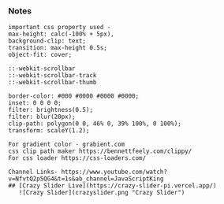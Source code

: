 ### Notes

    important css property used -
    max-height: calc(-100% + 5px),
    background-clip: text;
    transition: max-height 0.5s;
    object-fit: cover;

    ::-webkit-scrollbar
    ::-webkit-scrollbar-track
    ::-webkit-scrollbar-thumb

    border-color: #000 #0000 #0000 #0000;
    inset: 0 0 0 0;
    filter: brightness(0.5);
    filter: blur(20px);
    clip-path: polygon(0 0, 46% 0, 39% 100%, 0 100%);
    transform: scaleY(1.2);

    For gradient color - grabient.com
    css clip path maker https://bennettfeely.com/clippy/
    For css loader https://css-loaders.com/

    Channel Links- https://www.youtube.com/watch?v=NfvtQ2p5QG4&t=1s&ab_channel=JavaScriptKing 
    ## [Crazy Slider Live](https://crazy-slider-pi.vercel.app/)
       ![Crazy Slider](crazyslider.png "Crazy Slider")
    
    

